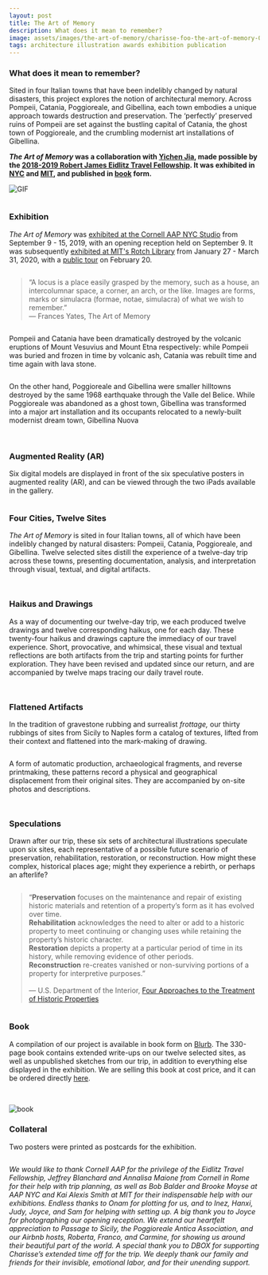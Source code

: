 ```yaml
---
layout: post
title: The Art of Memory
description: What does it mean to remember?
image: assets/images/the-art-of-memory/charisse-foo-the-art-of-memory-01.jpg
tags: architecture illustration awards exhibition publication
---
```


<h3>What does it mean to remember?</h3>
<p>Sited in four Italian towns that have been indelibly changed by natural disasters, this project explores the notion of architectural memory. Across Pompeii, Catania, Poggioreale, and Gibellina, each town embodies a unique approach towards destruction and preservation. 
The ‘perfectly’ preserved ruins of Pompeii are set against the bustling capital of Catania, the ghost town of Poggioreale, and the crumbling modernist art installations of Gibellina. </p>

<p><strong><i>The Art of Memory</i> was a collaboration with <a href="https://yichenjia.github.io/" target="_blank">Yichen Jia</a>, made possible by the <a href="https://aap.cornell.edu/academics/architecture/about/fellowships" target="_blank">2018-2019 Robert James Eidlitz Travel Fellowship</a>. It was exhibited in <a href="https://aap.cornell.edu/news-events/charisse-foo-and-yichen-jia-art-memory" target="_blank">NYC</a> and <a href="https://libraries.mit.edu/exhibits/exhibit/memory/" target="_blank">MIT</a>, and published in <a href="https://www.blurb.com/b/9919013-the-art-of-memory" target="_blank">book</a> form.</strong></p>

<span class="image fit"><img src="{% link assets/images/the-art-of-memory/charisse-foo-the-art-of-memory-02.gif %}" alt="GIF" /></span>

<!-- Image Grid -->
<div class="row">
	<div class="6u">
		<span class="image fit"><img src="{% link assets/images/the-art-of-memory/charisse-foo-the-art-of-memory-02A.jpg %}" alt="" /></span>
	</div>
	<div class="6u$">
			<span class="image fit"><img src="{% link assets/images/the-art-of-memory/charisse-foo-the-art-of-memory-02B.jpg %}" alt="" /></span>
	</div>
    <!-- Break -->
    	<div class="6u">
		<span class="image fit"><img src="{% link assets/images/the-art-of-memory/charisse-foo-the-art-of-memory-02C.jpg %}" alt="" /></span>
	</div>
	<div class="6u$">
			<span class="image fit"><img src="{% link assets/images/the-art-of-memory/charisse-foo-the-art-of-memory-02D.jpg %}" alt="" /></span>
	</div>
        <!-- Break -->
    	<div class="6u">
		<span class="image fit"><img src="{% link assets/images/the-art-of-memory/charisse-foo-the-art-of-memory-02E.jpg %}" alt="" /></span>
	</div>
	<div class="6u$">
			<span class="image fit"><img src="{% link assets/images/the-art-of-memory/charisse-foo-the-art-of-memory-02F.jpg %}" alt="" /></span>
	</div>
</div>

<h3>Exhibition</h3>
<p><i>The Art of Memory</i> was <a href="https://aap.cornell.edu/news-events/charisse-foo-and-yichen-jia-art-memory" target="_blank">exhibited at the Cornell AAP NYC Studio</a> from September 9 - 15, 2019, with an opening reception held on September 9.  It was subsequently <a href="https://libraries.mit.edu/exhibits/exhibit/memory/" target="_blank">exhibited at MIT's Rotch Library</a> from January 27 - March 31, 2020, with a <a href="https://libcal.mit.edu/event/6511557" target="_blank">public tour</a> on February 20.</p>

<!-- Image Grid -->
<div class="row">
	<div class="6u">
		<span class="image fit"><img src="{% link assets/images/the-art-of-memory/charisse-foo-the-art-of-memory-03A.jpg %}" alt="" /></span>
	</div>
	<div class="6u$">
			<span class="image fit"><img src="{% link assets/images/the-art-of-memory/charisse-foo-the-art-of-memory-03C.jpg %}" alt="" /></span>
	</div>
</div>

<!-- Image Grid -->
<div class="row">
	<div class="6u">
		<span class="image fit"><img src="{% link assets/images/the-art-of-memory/charisse-foo-the-art-of-memory-04B.jpg %}" alt="" /></span>
	</div>
	<div class="6u$">
			<span class="image fit"><img src="{% link assets/images/the-art-of-memory/charisse-foo-the-art-of-memory-04C.jpg %}" alt="" /></span>
	</div>
    <!-- Break -->
    	<div class="6u">
		<span class="image fit"><img src="{% link assets/images/the-art-of-memory/charisse-foo-the-art-of-memory-04D.jpg %}" alt="" /></span>
	</div>
	<div class="6u$">
			<span class="image fit"><img src="{% link assets/images/the-art-of-memory/charisse-foo-the-art-of-memory-04E.jpg %}" alt="" /></span>
	</div>
</div>

<p><blockquote>“A locus is a place easily grasped by the memory, such as a house, an intercolumnar space, a corner, an arch, or the like. Images are forms, marks or simulacra (formae, notae, simulacra) of what we wish to remember.” <br/>
— Frances Yates, The Art of Memory </blockquote></p>

<span class="image fit"><img src="{% link assets/images/the-art-of-memory/charisse-foo-the-art-of-memory-05.jpg %}" alt="" /></span>

<p>Pompeii and Catania have been dramatically destroyed by the volcanic eruptions of Mount Vesuvius and Mount Etna respectively: while Pompeii was buried and frozen in time by volcanic ash, Catania was rebuilt time and time again with lava stone.</p>
<span class="image fit"><img src="{% link assets/images/the-art-of-memory/charisse-foo-the-art-of-memory-06.jpg %}" alt="" /></span>
<p>On the other hand, Poggioreale and Gibellina were smaller hilltowns destroyed by the same 1968 earthquake through the Valle del Belice. While Poggioreale was abandoned as a ghost town, Gibellina was transformed into a major art installation and its occupants relocated to a newly-built modernist dream town, Gibellina Nuova</p>
<span class="image fit"><img src="{% link assets/images/the-art-of-memory/charisse-foo-the-art-of-memory-07.jpg %}" alt="" /></span>
<span class="image fit"><img src="{% link assets/images/the-art-of-memory/charisse-foo-the-art-of-memory-08.jpg %}" alt="" /></span>

<h3>Augmented Reality (AR)</h3>
<p>
Six digital models are displayed in front of the six speculative posters in augmented reality (AR), and can be viewed through the two iPads available in the gallery. </p>

<!-- Image Grid -->
<div class="row">
	<div class="6u">
		<span class="image fit"><img src="{% link assets/images/the-art-of-memory/charisse-foo-the-art-of-memory-09A.jpg %}" alt="" /></span>
	</div>
	<div class="6u$">
			<span class="image fit"><img src="{% link assets/images/the-art-of-memory/charisse-foo-the-art-of-memory-09B.jpg %}" alt="" /></span>
	</div>
    <!-- Break -->
    	<div class="6u">
		<span class="image fit"><img src="{% link assets/images/the-art-of-memory/charisse-foo-the-art-of-memory-09C.jpg %}" alt="" /></span>
	</div>
	<div class="6u$">
			<span class="image fit"><img src="{% link assets/images/the-art-of-memory/charisse-foo-the-art-of-memory-09E.jpg %}" alt="" /></span>
	</div>
</div>

<h3>Four Cities, Twelve Sites</h3>
<p>
<i>The Art of Memory</i> is sited in four Italian towns, all of which have been indelibly changed by natural disasters: Pompeii, Catania, Poggioreale, and Gibellina. Twelve selected sites distill the experience of a twelve-day trip across these towns, presenting documentation, analysis, and interpretation through visual, textual, and digital artifacts. </p>

<span class="image fit"><img src="{% link assets/images/the-art-of-memory/charisse-foo-the-art-of-memory-10.jpg %}" alt="" /></span>

<!-- Image Grid -->
<div class="row">
	<div class="2u 4u(small)">
		<span class="image fit"><img src="{% link assets/images/the-art-of-memory/charisse-foo-the-art-of-memory-11A.jpg %}" alt="" /></span>
	</div>
	<div class="2u 4u(small)">
		<span class="image fit"><img src="{% link assets/images/the-art-of-memory/charisse-foo-the-art-of-memory-11B.jpg %}" alt="" /></span>
	</div>
	<div class="2u 4u$(small)">
		<span class="image fit"><img src="{% link assets/images/the-art-of-memory/charisse-foo-the-art-of-memory-11C.jpg %}" alt="" /></span>
	</div>
	<div class="2u 4u(small)">
		<span class="image fit"><img src="{% link assets/images/the-art-of-memory/charisse-foo-the-art-of-memory-11D.jpg %}" alt="" /></span>
	</div>
	<div class="2u 4u(small)">
		<span class="image fit"><img src="{% link assets/images/the-art-of-memory/charisse-foo-the-art-of-memory-11E.jpg %}" alt="" /></span>
	</div>
	<div class="2u$ 4u$(small)">
			<span class="image fit"><img src="{% link assets/images/the-art-of-memory/charisse-foo-the-art-of-memory-11F.jpg %}" alt="" /></span>
	</div>
    <!-- Break -->
	<div class="2u 4u(small)">
		<span class="image fit"><img src="{% link assets/images/the-art-of-memory/charisse-foo-the-art-of-memory-11G.jpg %}" alt="" /></span>
	</div>
	<div class="2u 4u(small)">
		<span class="image fit"><img src="{% link assets/images/the-art-of-memory/charisse-foo-the-art-of-memory-11H.jpg %}" alt="" /></span>
	</div>
	<div class="2u 4u$(small)">
		<span class="image fit"><img src="{% link assets/images/the-art-of-memory/charisse-foo-the-art-of-memory-11I.jpg %}" alt="" /></span>
	</div>
	<div class="2u 4u(small)">
		<span class="image fit"><img src="{% link assets/images/the-art-of-memory/charisse-foo-the-art-of-memory-11J.jpg %}" alt="" /></span>
	</div>
	<div class="2u 4u(small)">
		<span class="image fit"><img src="{% link assets/images/the-art-of-memory/charisse-foo-the-art-of-memory-11K.jpg %}" alt="" /></span>
	</div>
	<div class="2u$ 4u$(small)">
			<span class="image fit"><img src="{% link assets/images/the-art-of-memory/charisse-foo-the-art-of-memory-11L.jpg %}" alt="" /></span>
	</div>
</div>

<h3>Haikus and Drawings</h3>
<p>
As a way of documenting our twelve-day trip, we each produced twelve drawings and twelve corresponding haikus, one for each day. These twenty-four haikus and drawings capture the immediacy of our travel experience. Short, provocative, and whimsical, these visual and textual reflections are both artifacts from the trip and starting points for further exploration. They have been revised and updated since our return, and are accompanied by twelve maps tracing our daily travel route.</p>

<span class="image fit"><img src="{% link assets/images/the-art-of-memory/charisse-foo-the-art-of-memory-12.jpg %}" alt="" /></span>

<!-- Image Grid -->
<div class="row">
	<div class="6u">
		<span class="image fit"><img src="{% link assets/images/the-art-of-memory/charisse-foo-the-art-of-memory-13A.jpg %}" alt="" /></span>
	</div>
	<div class="6u$">
			<span class="image fit"><img src="{% link assets/images/the-art-of-memory/charisse-foo-the-art-of-memory-13B.jpg %}" alt="" /></span>
	</div>
</div>

<h3>Flattened Artifacts</h3>
<p>
In the tradition of gravestone rubbing and surrealist <i>frottage,</i> our thirty rubbings of sites from Sicily to Naples form a catalog of textures, lifted from their context and flattened into the mark-making of drawing.</p>

<!-- Image Grid -->
<div class="row">
	<div class="3u">
		<span class="image fit"><img src="{% link assets/images/the-art-of-memory/charisse-foo-the-art-of-memory-14A.jpg %}" alt="" /></span>
	</div>
	<div class="3u">
		<span class="image fit"><img src="{% link assets/images/the-art-of-memory/charisse-foo-the-art-of-memory-14B.jpg %}" alt="" /></span>
	</div>
	<div class="3u">
		<span class="image fit"><img src="{% link assets/images/the-art-of-memory/charisse-foo-the-art-of-memory-14C.jpg %}" alt="" /></span>
	</div>
	<div class="3u$">
		<span class="image fit"><img src="{% link assets/images/the-art-of-memory/charisse-foo-the-art-of-memory-14D.jpg %}" alt="" /></span>
	</div>
    <!-- Break -->
	<div class="3u">
		<span class="image fit"><img src="{% link assets/images/the-art-of-memory/charisse-foo-the-art-of-memory-14E.jpg %}" alt="" /></span>
	</div>
	<div class="3u">
			<span class="image fit"><img src="{% link assets/images/the-art-of-memory/charisse-foo-the-art-of-memory-14F.jpg %}" alt="" /></span>
	</div>
	<div class="3u">
		<span class="image fit"><img src="{% link assets/images/the-art-of-memory/charisse-foo-the-art-of-memory-14G.jpg %}" alt="" /></span>
	</div>
	<div class="3u$">
		<span class="image fit"><img src="{% link assets/images/the-art-of-memory/charisse-foo-the-art-of-memory-14H.jpg %}" alt="" /></span>
	</div>
    <!-- Break -->
	<div class="3u">
		<span class="image fit"><img src="{% link assets/images/the-art-of-memory/charisse-foo-the-art-of-memory-14I.jpg %}" alt="" /></span>
	</div>
	<div class="3u">
		<span class="image fit"><img src="{% link assets/images/the-art-of-memory/charisse-foo-the-art-of-memory-14J.jpg %}" alt="" /></span>
	</div>
	<div class="3u">
		<span class="image fit"><img src="{% link assets/images/the-art-of-memory/charisse-foo-the-art-of-memory-14K.jpg %}" alt="" /></span>
	</div>
	<div class="3u$">
		<span class="image fit"><img src="{% link assets/images/the-art-of-memory/charisse-foo-the-art-of-memory-14L.jpg %}" alt="" /></span>
	</div>
</div>

<p>A form of automatic production, archaeological fragments, and reverse printmaking, these patterns record a physical and geographical displacement from their original sites. They are accompanied by on-site photos and descriptions.</p>

<span class="image fit"><img src="{% link assets/images/the-art-of-memory/charisse-foo-the-art-of-memory-15B.jpg %}" alt="" /></span>

<!-- Image Grid -->
<div class="row">
	<div class="3u 6u(small)">
		<span class="image fit"><img src="{% link assets/images/the-art-of-memory/charisse-foo-the-art-of-memory-16A.jpg %}" alt="" /></span>
	</div>
	<div class="3u 6u$(small)">
		<span class="image fit"><img src="{% link assets/images/the-art-of-memory/charisse-foo-the-art-of-memory-16B.jpg %}" alt="" /></span>
	</div>
	<div class="3u 6u(small)">
		<span class="image fit"><img src="{% link assets/images/the-art-of-memory/charisse-foo-the-art-of-memory-16C.jpg %}" alt="" /></span>
	</div>
	<div class="3u$ 6u$(small)">
		<span class="image fit"><img src="{% link assets/images/the-art-of-memory/charisse-foo-the-art-of-memory-16D.jpg %}" alt="" /></span>
	</div>
    <!-- Break -->
	<div class="3u 6u(small)">
		<span class="image fit"><img src="{% link assets/images/the-art-of-memory/charisse-foo-the-art-of-memory-16E.jpg %}" alt="" /></span>
	</div>
	<div class="3u 6u$(small)">
			<span class="image fit"><img src="{% link assets/images/the-art-of-memory/charisse-foo-the-art-of-memory-16F.jpg %}" alt="" /></span>
	</div>
	<div class="3u 6u(small)">
		<span class="image fit"><img src="{% link assets/images/the-art-of-memory/charisse-foo-the-art-of-memory-16G.jpg %}" alt="" /></span>
	</div>
	<div class="3u$ 6u$(small)">
		<span class="image fit"><img src="{% link assets/images/the-art-of-memory/charisse-foo-the-art-of-memory-16H.jpg %}" alt="" /></span>
	</div>
    <!-- Break -->
	<div class="3u">
		<span class="image fit"><img src="{% link assets/images/the-art-of-memory/charisse-foo-the-art-of-memory-16I.jpg %}" alt="" /></span>
	</div>
	<div class="3u">
		<span class="image fit"><img src="{% link assets/images/the-art-of-memory/charisse-foo-the-art-of-memory-16J.jpg %}" alt="" /></span>
	</div>
	<div class="3u">
		<span class="image fit"><img src="{% link assets/images/the-art-of-memory/charisse-foo-the-art-of-memory-16K.jpg %}" alt="" /></span>
	</div>
	<div class="3u$">
			<span class="image fit"><img src="{% link assets/images/the-art-of-memory/charisse-foo-the-art-of-memory-16L.jpg %}" alt="" /></span>
	</div>
</div>

<h3>Speculations</h3>
<p>
​​​​​​​Drawn after our trip, these six sets of architectural illustrations speculate upon six sites, each representative of a possible future scenario of preservation, rehabilitation, restoration, or reconstruction. How might these complex, historical places age; might they experience a rebirth, or perhaps an afterlife?</p>

<span class="image fit"><img src="{% link assets/images/the-art-of-memory/charisse-foo-the-art-of-memory-17.jpg %}" alt="" /></span>

<p><blockquote>
“<strong>Preservation</strong> focuses on the maintenance and repair of existing historic materials and retention of a property’s form as it has evolved over time.
<br/><strong>Rehabilitation</strong> acknowledges the need to alter or add to a historic property to meet continuing or changing uses while retaining the property’s historic character.
<br/><strong>Restoration</strong> depicts a property at a particular period of time in its history, while removing evidence of other periods.
<br/><strong>Reconstruction</strong> re-creates vanished or non-surviving portions of a property for interpretive purposes.”
<br/><br/>— U.S. Department of the Interior, <a href="https://www.nps.gov/tps/standards/four-treatments.htm" target="_blank">Four Approaches to the Treatment of Historic Properties</a></blockquote></p>

<!-- Image Grid -->
<div class="row">
	<div class="6u 12u$(small)">
		<span class="image fit"><img src="{% link assets/images/the-art-of-memory/charisse-foo-the-art-of-memory-18A.jpg %}" alt="" /></span>
	</div>
	<div class="6u$ 12u$(small)">
			<span class="image fit"><img src="{% link assets/images/the-art-of-memory/charisse-foo-the-art-of-memory-18B.jpg %}" alt="" /></span>
	</div>
    <!-- Break -->
    <div class="6u 12u$(small)">
	<span class="image fit"><img src="{% link assets/images/the-art-of-memory/charisse-foo-the-art-of-memory-18C.jpg %}" alt="" /></span>
	</div>
	<div class="6u$ 12u$(small)">
			<span class="image fit"><img src="{% link assets/images/the-art-of-memory/charisse-foo-the-art-of-memory-18D.jpg %}" alt="" /></span>
	</div>
    <!-- Break -->
	<div class="6u 12u$(small)">
		<span class="image fit"><img src="{% link assets/images/the-art-of-memory/charisse-foo-the-art-of-memory-18E.jpg %}" alt="" /></span>
	</div>
	<div class="6u$ 12u$(small)">
			<span class="image fit"><img src="{% link assets/images/the-art-of-memory/charisse-foo-the-art-of-memory-18F.jpg %}" alt="" /></span>
	</div>
    <!-- Break -->
    <div class="6u 12u$(small)">
	<span class="image fit"><img src="{% link assets/images/the-art-of-memory/charisse-foo-the-art-of-memory-18G.jpg %}" alt="" /></span>
	</div>
	<div class="6u$ 12u$(small)">
			<span class="image fit"><img src="{% link assets/images/the-art-of-memory/charisse-foo-the-art-of-memory-18H.jpg %}" alt="" /></span>
	</div>
	<div class="6u 12u$(small)">
		<span class="image fit"><img src="{% link assets/images/the-art-of-memory/charisse-foo-the-art-of-memory-18I.jpg %}" alt="" /></span>
	</div>
	<div class="6u$ 12u$(small)">
			<span class="image fit"><img src="{% link assets/images/the-art-of-memory/charisse-foo-the-art-of-memory-18J.jpg %}" alt="" /></span>
	</div>
    <!-- Break -->
    <div class="6u 12u$(small)">
	<span class="image fit"><img src="{% link assets/images/the-art-of-memory/charisse-foo-the-art-of-memory-18K.jpg %}" alt="" /></span>
	</div>
	<div class="6u$ 12u$(small)">
			<span class="image fit"><img src="{% link assets/images/the-art-of-memory/charisse-foo-the-art-of-memory-18L.jpg %}" alt="" /></span>
	</div>
</div>

<h3>Book</h3>
<p>A compilation of our project is available in book form on <a href="https://www.blurb.com/b/9919013-the-art-of-memory" target="_blank">Blurb</a>. The 330-page book contains extended write-ups on our twelve selected sites, as well as unpublished sketches from our trip, in addition to everything else displayed in the exhibition. We are selling this book at cost price, and it can be ordered directly <a href="https://www.blurb.com/b/9919013-the-art-of-memory" target="_blank">here</a>.</p>​​​

<!-- <span class="image fit"> -->
<!-- <img src="{% link assets/images/the-art-of-memory/charisse-foo-the-art-of-memory-19.jpg %}" alt="" /> -->
<!-- </span> -->

![book](assets/images/the-art-of-memory/charisse-foo-the-art-of-memory-19.jpg)

<h3>Collateral</h3>
<p>Two posters were printed as postcards for the exhibition.</p>

<!-- Image Grid -->
<div class="row">
	<div class="4u 12u$(small)">
		<span class="image fit"><img src="{% link assets/images/the-art-of-memory/charisse-foo-the-art-of-memory-20A.jpg %}" alt="" /></span>
	</div>
	<div class="4u 12u$(small)">
		<span class="image fit"><img src="{% link assets/images/the-art-of-memory/charisse-foo-the-art-of-memory-20B.jpg %}" alt="" /></span>
	</div>
	<div class="4u$ 12u$(small)">
			<span class="image fit"><img src="{% link assets/images/the-art-of-memory/charisse-foo-the-art-of-memory-20C.jpg %}" alt="" /></span>
	</div>
</div>

<p><i>
We would like to thank Cornell AAP for the privilege of the Eidlitz Travel Fellowship, Jeffrey Blanchard and Annalisa Maione from Cornell in Rome for their help with trip planning, as well as Bob Balder and Brooke Moyse at AAP NYC and Kai Alexis Smith at MIT for their indispensable help with our exhibitions. Endless thanks to Onam for plotting for us, and to Inez, Hanxi, Judy, Joyce, and Sam for helping with setting up. A big thank you to Joyce for photographing our opening reception. We extend our heartfelt appreciation to Passage to Sicily, the Poggioreale Antica Association, and our Airbnb hosts, Roberta, Franco, and Carmine, for showing us around their beautiful part of the world. A special thank you to DBOX for supporting Charisse’s extended time off for the trip. We deeply thank our family and friends for their invisible, emotional labor, and for their unending support.</i></p>

<span class="image fit"><img src="{% link assets/images/the-art-of-memory/charisse-foo-the-art-of-memory-21.jpg %}" alt="" /></span>
